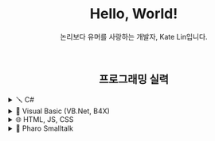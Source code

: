 <div align="center">
  <h1>Hello, World!</h1>
  <p align="center">논리보다 유머를 사랑하는 개발자, Kate Lin입니다.</p>
  <br/>
  
  <h2>프로그래밍 실력</h2>
  <div align="left">
      <details>
        <summary>🪛 C#</summary>
          <p>영원할 것만 같던 VB.Net의 충격적인 업데이트 중단 소식을 듣고 배우기 시작해 여기까지 오게 되었습니다. 제가 가장 좋아하는 프로그래밍 언어이기도 합니다.</p>
      </details>
  </div>
  
  <div align="left">
      <details>
        <summary>🔧 Visual Basic (VB.Net, B4X)</summary>
          <p>제가 스크래치 같은 블록 코딩에서 벗어나 처음으로 사용해본 프로그래밍 언어입니다. 더 이상 실전에서 자주 사용하지는 않지만 저에게 있어 의미가 깊은 언어입니다.</p>
      </details>
  </div>
  
  <div align="left">
    <details>
      <summary>🌐 HTML, JS, CSS</summary>
      <p>원래 자바스크립트는 별로 좋아하지 않고 디자인에 소질이 없어 부트스트랩만 쓰며 제대로 배워볼 생각도 하지 않았지만 ASP.Net을 공부하며 웹 사이트를 만들 일이 많아졌기 때문에 공부하기 시작했습니다.</p>
    </details>
  </div>
  
  <div align="left">
    <details>
      <summary>🧰 Pharo Smalltalk</summary>
      <p>가장 최근에 배우기 시작한 언어입니다. 객체 지향 언어에 대해 제 시점을 바꾸게 해준 계기이기도 합니다.</p>
    </details>
  </div>
</div>
